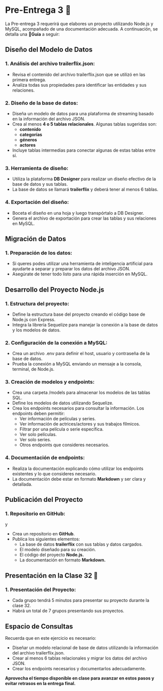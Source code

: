 # Pre-Entrega 3 🎯

La Pre-entrega 3 requerirá que elabores un proyecto utilizando Node.js y MySQL, acompañado de una documentación adecuada. A continuación, se detalla una **🚦Guía** a seguir:

## Diseño del Modelo de Datos

### 1. Análisis del archivo trailerflix.json:

- Revisa el contenido del archivo trailerflix.json que se utilizó en las primera entrega.
- Analiza todas sus propiedades para identificar las entidades y sus relaciones.

### 2. Diseño de la base de datos:

- Diseña un modelo de datos para una plataforma de streaming basado en la información del archivo JSON.
- Crea al menos **4 o 5 tablas relacionales**. Algunas tablas sugeridas son:
  - **contenido**
  - **categorías**
  - **géneros**
  - **actores**
- Incluye tablas intermedias para conectar algunas de estas tablas entre sí.

### 3. Herramienta de diseño:

- Utiliza la plataforma **DB Designer** para realizar un diseño efectivo de la base de datos y sus tablas.
- La base de datos se llamará **trailerflix** y deberá tener al menos 6 tablas.

### 4. Exportación del diseño:

- Boceta el diseño en una hoja y luego transpórtalo a DB Designer.
- Genera el archivo de exportación para crear las tablas y sus relaciones en MySQL.

## Migración de Datos

### 1. Preparación de los datos:
- Si queres podes utilizar una herramienta de inteligencia artificial para ayudarte a separar y preparar los datos del archivo JSON.
- Asegúrate de tener todo listo para una rápida inserción en MySQL.

## Desarrollo del Proyecto Node.js

### 1. Estructura del proyecto:

- Define la estructura base del proyecto creando el código base de Node.js con Express.
- Integra la librería Sequelize para manejar la conexión a la base de datos y los modelos de datos.

### 2. Configuración de la conexión a MySQL:

- Crea un archivo .env para definir el host, usuario y contraseña de la base de datos.
- Prueba la conexión a MySQL enviando un mensaje a la consola, terminal, de Node.js.

### 3. Creación de modelos y endpoints:

- Crea una carpeta /models para almacenar los modelos de las tablas SQL.
- Define los modelos de datos utilizando Sequelize.
- Crea los endpoints necesarios para consultar la información. Los endpoints deben permitir:
  - Ver información de películas y series.
  - Ver información de actrices/actores y sus trabajos fílmicos.
  - Filtrar por una película o serie específica.
  - Ver solo películas.
  - Ver solo series.
  - Otros endpoints que consideres necesarios.

### 4. Documentación de endpoints:

- Realiza la documentación explicando cómo utilizar los endpoints existentes y lo que consideres necesario.
- La documentación debe estar en formato **Markdown** y ser clara y detallada.

## Publicación del Proyecto

### 1. Repositorio en GitHub:
y 
- Crea un repositorio en **GitHub**.
- Publica los siguientes elementos:
  - La base de datos **trailerflix** con sus tablas y datos cargados.
  - El modelo diseñado para su creación.
  - El código del proyecto **Node.js.**
  - La documentación en formato **Markdown.**
    
## Presentación en la Clase 32 🤝 

### 1. Presentación del Proyecto:
- Cada grupo tendrá 5 minutos para presentar su proyecto durante la clase 32.
- Habrá un total de 7 grupos presentando sus proyectos.

## Espacio de Consultas

Recuerda que en este ejercicio es necesario:

- Diseñar un modelo relacional de base de datos utilizando la información del archivo trailerflix.json.
- Crear al menos 6 tablas relacionales y migrar los datos del archivo JSON.
- Crear los endpoints necesarios y documentarlos adecuadamente.

**Aprovecha el tiempo disponible en clase para avanzar en estos pasos y evitar retrasos en la entrega final.**
